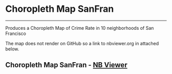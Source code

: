 # Choropleth Map SanFran
___
Produces a Choropleth Map of Crime Rate in 10 neighborhoods of San Francisco

The map does not render on GitHub so a link to nbviewer.org in attached below. 

## Choropleth Map SanFran - <a href='https://nbviewer.jupyter.org/github/Cpierce94/ChoroplethMapSanFran/blob/master/ChoroplethSanFran.ipynb'>NB Viewer</a>
